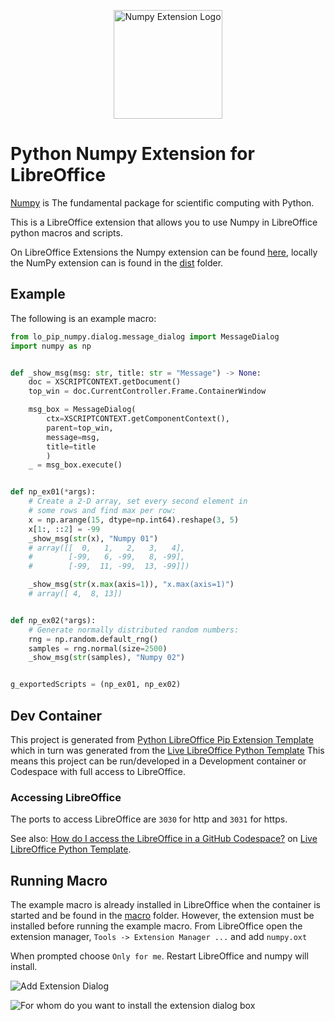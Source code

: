 <p align="center">
<img src="https://github.com/Amourspirit/python-libreoffice-numpy/assets/4193389/1619cf7e-3400-4833-836d-b97fdf27da1d" alt="Numpy Extension Logo" width="174" height="174">
</p>

# Python Numpy Extension for LibreOffice

[Numpy](https://numpy.org/) is The fundamental package for scientific computing with Python.

This is a LibreOffice extension that allows you to use Numpy in LibreOffice python macros and scripts.

On LibreOffice Extensions the Numpy extension can be found [here](https://extensions.libreoffice.org/en/extensions/show/41995), locally the NumPy extension can is found in the [dist](./dist) folder.

## Example

The following is an example macro:

```python
from lo_pip_numpy.dialog.message_dialog import MessageDialog
import numpy as np


def _show_msg(msg: str, title: str = "Message") -> None:
    doc = XSCRIPTCONTEXT.getDocument()
    top_win = doc.CurrentController.Frame.ContainerWindow

    msg_box = MessageDialog(
        ctx=XSCRIPTCONTEXT.getComponentContext(),
        parent=top_win,
        message=msg,
        title=title
        )
    _ = msg_box.execute()


def np_ex01(*args):
    # Create a 2-D array, set every second element in
    # some rows and find max per row:
    x = np.arange(15, dtype=np.int64).reshape(3, 5)
    x[1:, ::2] = -99
    _show_msg(str(x), "Numpy 01")
    # array([[  0,   1,   2,   3,   4],
    #        [-99,   6, -99,   8, -99],
    #        [-99,  11, -99,  13, -99]])

    _show_msg(str(x.max(axis=1)), "x.max(axis=1)")
    # array([ 4,  8, 13])


def np_ex02(*args):
    # Generate normally distributed random numbers:
    rng = np.random.default_rng()
    samples = rng.normal(size=2500)
    _show_msg(str(samples), "Numpy 02")


g_exportedScripts = (np_ex01, np_ex02)
```

## Dev Container

This project is generated from [Python LibreOffice Pip Extension Template](https://github.com/Amourspirit/python-libreoffice-pip) which in turn was generated from the [Live LibreOffice Python Template] This means this project can be run/developed in a Development container or Codespace with full access to LibreOffice.

### Accessing LibreOffice

The ports to access LibreOffice are `3030` for http and `3031` for https.

See also: [How do I access the LibreOffice in a GitHub Codespace?](https://github.com/Amourspirit/live-libreoffice-python/wiki/FAQ#how-do-i-access-the-libreoffice-in-a-github-codespace) on [Live LibreOffice Python Template].

## Running Macro

The example macro is already installed in LibreOffice when the container is started and be found in the [macro](./macro) folder.
However, the extension must be installed before running the example macro. From LibreOffice open the extension manager, `Tools -> Extension Manager ...` and add `numpy.oxt`

When prompted choose `Only for me`. Restart LibreOffice and numpy will install.

![Add Extension Dialog](https://github.com/Amourspirit/python-libreoffice-numpy-ext/assets/4193389/5b402b34-220e-4164-8b9c-dee3b0aa1930)

![For whom do you want to install the extension dialog box](https://github.com/Amourspirit/python-libreoffice-numpy-ext/assets/4193389/ee0369a2-f2f9-45d9-b093-66a138078f2a)

[Live LibreOffice Python Template]:https://github.com/Amourspirit/live-libreoffice-python